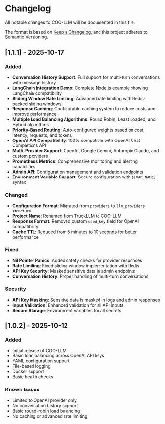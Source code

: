 # Changelog

All notable changes to COO-LLM will be documented in this file.

The format is based on [Keep a Changelog](https://keepachangelog.com/en/1.0.0/),
and this project adheres to [Semantic Versioning](https://semver.org/spec/v2.0.0.html).

## [1.1.1] - 2025-10-17

### Added
- **Conversation History Support**: Full support for multi-turn conversations with message history
- **LangChain Integration Demo**: Complete Node.js example showing LangChain compatibility
- **Sliding Window Rate Limiting**: Advanced rate limiting with Redis-backed sliding windows
- **Response Caching**: Configurable caching system to reduce costs and improve performance
- **Multiple Load Balancing Algorithms**: Round Robin, Least Loaded, and Hybrid algorithms
- **Priority-Based Routing**: Auto-configured weights based on cost, latency, requests, and tokens
- **OpenAI API Compatibility**: 100% compatible with OpenAI Chat Completions API
- **Multi-Provider Support**: OpenAI, Google Gemini, Anthropic Claude, and custom providers
- **Prometheus Metrics**: Comprehensive monitoring and alerting capabilities
- **Admin API**: Configuration management and validation endpoints
- **Environment Variable Support**: Secure configuration with `${VAR_NAME}` syntax

### Changed
- **Configuration Format**: Migrated from `providers` to `llm_providers` structure
- **Project Name**: Renamed from TruckLLM to COO-LLM
- **Response Format**: Removed custom `used_key` field for OpenAI compatibility
- **Cache TTL**: Reduced from 5 minutes to 10 seconds for better performance

### Fixed
- **Nil Pointer Panics**: Added safety checks for provider responses
- **Rate Limiting**: Fixed sliding window implementation with Redis
- **API Key Security**: Masked sensitive data in admin endpoints
- **Conversation History**: Proper handling of multi-turn conversations

### Security
- **API Key Masking**: Sensitive data is masked in logs and admin responses
- **Input Validation**: Enhanced validation for all API inputs
- **Secure Storage**: Environment variables for all secrets

## [1.0.2] - 2025-10-12

### Added
- Initial release of COO-LLM
- Basic load balancing across OpenAI API keys
- YAML configuration support
- File-based logging
- Docker support
- Basic health checks

### Known Issues
- Limited to OpenAI provider only
- No conversation history support
- Basic round-robin load balancing
- No caching or advanced rate limiting